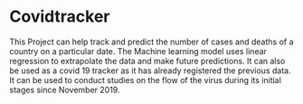# Covidtracker
This Project can help track and predict the number of cases and deaths of a country on a particular date.
The Machine learning model uses linear regression to extrapolate the data and make 
future predictions.
It can also be used as a covid 19 tracker as it has already registered the previous data. 
It can be used to conduct studies on the flow of the virus during its initial stages since 
November 2019.

